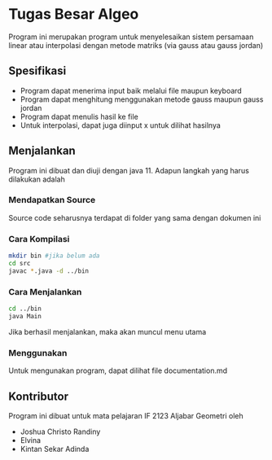 # Tugas Besar Algeo

Program ini merupakan program untuk menyelesaikan sistem persamaan linear atau interpolasi dengan metode matriks (via gauss atau gauss jordan)



## Spesifikasi

- Program dapat menerima input baik melalui file maupun keyboard
- Program dapat menghitung menggunakan metode gauss maupun gauss jordan
- Program dapat menulis hasil ke file
- Untuk interpolasi, dapat juga diinput x untuk dilihat hasilnya



## Menjalankan

Program ini dibuat dan diuji dengan java 11. Adapun langkah yang harus dilakukan adalah

### Mendapatkan Source

Source code seharusnya terdapat di folder yang sama dengan dokumen ini

### Cara Kompilasi

```bash
mkdir bin #jika belum ada
cd src
javac *.java -d ../bin
```

### Cara Menjalankan

```bash
cd ../bin 
java Main
```

Jika berhasil menjalankan, maka akan muncul menu utama

### Menggunakan

Untuk mengunakan program, dapat dilihat file documentation.md

## Kontributor

Program ini dibuat untuk mata pelajaran IF 2123 Aljabar Geometri oleh

- Joshua Christo Randiny
- Elvina
- Kintan Sekar Adinda
